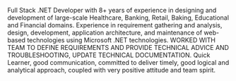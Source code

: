 Full Stack .NET Developer with 8+ years of experience in designing and development of large-scale Healthcare, Banking, Retail, Baking, Educational and Financial domains. Experience in requirement gathering and analysis, design, development, application architecture, and maintenance of web-based technologies using Microsoft .NET technologies. WORKED WITH TEAM TO DEFINE REQUIREMENTS AND PROVIDE TECHNICAL ADVICE AND TROUBLESHOOTING, UPDATE TECHNICAL DOCUMENTATION. Quick Learner, good communication, committed to deliver timely, good logical and analytical approach, coupled with very positive attitude and team spirit.
